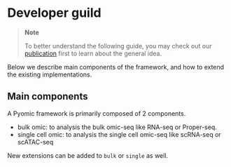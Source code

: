 # Developer guild

> **Note**
>
> To better understand the following guide, you may check out our [publication]() first to learn about the general idea.

Below we describe main components of the framework, and how to extend the existing implementations.

## Main components

A Pyomic framework is primarily composed of 2 components.

- bulk omic: to analysis the bulk omic-seq like RNA-seq or Proper-seq.
- single cell omic: to analysis the single cell omic-seq like scRNA-seq or scATAC-seq

New extensions can be added to `bulk` or `single` as well.